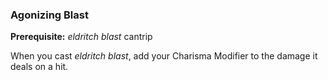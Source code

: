 ### Agonizing Blast
**Prerequisite:** *eldritch blast* cantrip

When you cast *eldritch blast*, add your Charisma Modifier to the damage it deals on a hit.
